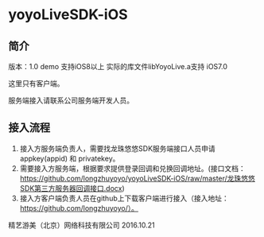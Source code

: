 # yoyoLiveSDK-iOS

简介
---
版本：1.0 
demo 支持iOS8以上
实际的库文件libYoyoLive.a支持 iOS7.0

这里只有客户端。

服务端接入请联系公司服务端开发人员。

接入流程
---
1. 接入方服务端负责人，需要找龙珠悠悠SDK服务端接口人员申请 appkey(appid) 和 privatekey。
2. 需要接入方服务端，根据要求提供登录回调和兑换回调地址。(接口文档：https://github.com/longzhuyoyo/yoyoLiveSDK-iOS/raw/master/龙珠悠悠SDK第三方服务器回调接口.docx)
3. 接入方客户端负责人员在github上下载客户端进行接入（接入地址：https://github.com/longzhuyoyo/）。

精艺游美（北京）网络科技有限公司
2016.10.21

